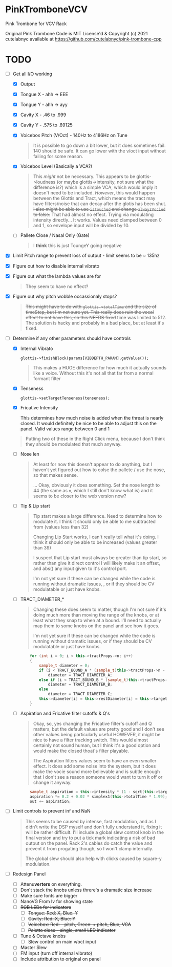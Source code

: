 # PinkTromboneVCV
Pink Trombone for VCV Rack

Original Pink Trombone Code is MIT License'd & Copyright (c) 2021 cutelabnyc
available at https://github.com/cutelabnyc/pink-trombone-cpp

# TODO

- [ ] Get all I/O working

  - [x] Output

  - [x] Tongue X - ahh  -> EEE

  - [x] Tongue Y - ahh -> ayy

  - [x] Cavity X - .46 to .999

  - [x] Cavity Y - .575 to .69125

  - [x] Voicebox Pitch (V/Oct) - 140Hz to 4186Hz on Tune

    > It is possible to go down a bit lower, but it does sometimes fail. 140 should be safe. It can go lower with the v/oct input without failing for some reason.

  - [x] Voicebox Level (Basically a VCA?)

    > This *might* not be necessary. This appears to be glottis->loudness (or maybe glottis->intensity, not sure what the difference is?) which is a simple VCA, which would imply it doesn't need to be included. *However*, this would happen between the Glottis and Tract, which means the tract may have filters/noise that can decay after the glotis has been shut. ~~I also might be able to use `isTouched` and change `alwaysVocied` to false.~~ That had almost no effect. Trying via modulating intensity directly... It works. Values need clamped between 0 and 1, so envelope input will be divided by 10.

  - [ ] Pallete Close / Nasal Only (Gate)

    > I **think** this is just ToungeY going negative

- [x] Limit Pitch range to prevent loss of output - limit seems to be ~ 135hz

- [x] Figure out how to disable internal vibrato

- [x] Figure out what the lambda values are for

  > They seem to have no effect?

- [x] Figure out why pitch wobble occassionaly stops?

  > ~~This might have to do with `glottis->totalTime` and the size of timeStep, but I'm not sure yet. This really does ruin the vocal effect to not have this, so this NEEDS fixed~~
  time was limited to 512. The solution is hacky and probably in a bad place, but at least it's fixed.

- [ ] Determine if any other parameters should have controls

  - [x] Internal Vibrato

    `glottis->finishBlock(params[VIBDEPTH_PARAM].getValue());`

    > This makes a HUGE difference for how much it actually sounds like a voice. Without this it's not all that far from a normal formant filter

  - [x] Tenseness

    `glottis->setTargetTenseness(tenseness);`

  - [x] Fricative Intensity

    This determines how much noise is added when the threat is nearly closed. It would definitely be nice to be able to adjust this on the panel. Valid values range between 0 and 1

  > Putting two of these in the Right Click menu, because I don't think they should be modulated that much anyway.

  - [ ] Nose len

    > At least for now this doesn't appear to do anything, but I haven't yet figured out how to colse the pallete / use the nose, so that makes sense.
    >
    > ... Okay, obviously it does something. Set the nose length to 44 (the same as `n`, which I still don't know what is) and it seems to be closer to the web version now?

  - [ ] Tip & Lip start

    > Tip start makes a large difference. Need to determine how to modulate it. I think it should only be able to me subtracted from (values less than 32)
    >
    > Changing Lip Start works, I can't really tell what it's doing. I think it should only be able to be increased (values greater than 39)
    >
    > I suspect that Lip start must always be greater than tip start, so rather than give it direct control I will likely make it an offset, and abs() any input given to it's control port.
    >
    > I'm not yet sure if these can be changed while the code is running without dramatic issues, , or if they should be CV modulatable or just have knobs.

  - [ ] TRACT_DIAMETER_*

    > Changing these does seem to matter, though I'm not sure if it's doing much more than moving the range of the knobs, or at least what they snap to when at a bound. I'll need to actually map them to some knobs on the panel and see how it goes.
    >
    > I'm not yet sure if these can be changed while the code is running without dramatic issues, or if they should be CV modulatable or just have knobs.

    ```c++
    	for (int i = 0; i < this->tractProps->n; i++)
    	{
    		sample_t diameter = 0;
    		if (i < TRACT_BOUND_A * (sample_t)this->tractProps->n - 0.5)
    			diameter = TRACT_DIAMETER_A;
    		else if (i < TRACT_BOUND_B * (sample_t)this->tractProps->n)
    			diameter = TRACT_DIAMETER_B;
    		else
    			diameter = TRACT_DIAMETER_C;
    		this->diameter[i] = this->restDiameter[i] = this->targetDiameter[i] = this->newDiameter[i] = diameter;
    	}
    ```

  - [ ] Aspiration and Fricative filter cutoffs & Q's

    > Okay, so, yes changing the Fricative filter's cutoff and Q matters, but the default values are pretty good and I don't see other values being particularly useful HOWEVER, it might be nice to have a filter tracking switch. This would almost certainly not sound human, but I think it's a good option and would make the closed thoat's filter playable.
    >
    > The Aspiration filters values seem to have an even smaller effect. It does add some noise into the system, but it does make the vocie sound more believable and is subtle enough that I don't see a reason someone would want to turn it off or change it anyway.

    ```c++
    	sample_t aspiration = this->intensity * (1 - sqrt(this->targetTenseness)) * this->getNoiseModulator() * noiseSource;
    	aspiration *= 0.2 + 0.02 * simplex1(this->totalTime * 1.99);
    	out += aspiration;
    ```

    

- [ ] Limit controls to prevent inf and NaN

  > This seems to be caused by intense, fast modulation, and as I didn't write the DSP myself and don't fully understand it, fixing it will be rather difficult. I'll include a global slew control knob in the final version and try to put a tick mark indicating a risk of bad output on the panel. Rack 2's cables do catch the value and prevent it from progating though, so I won't clamp internally.
  >
  > The global slew should also help with clicks caused by square-y modulation.

- [ ] Redesign Panel

  - [ ] Attenu**verters** on everything.
  - [ ] Don't stack the knobs unless threre's a dramatic size increase
  - [ ] Make sure fonts are bigger
  - [ ] NanoVG From Iv for showing state
  - [ ] ~~RGB LEDs for indicators~~
    - [ ] ~~Tongue: Red: X, Blue: Y~~
    - [ ] ~~Cavity: Red: X, Blue: Y~~
    - [ ] ~~Voicebox: Red: - pitch, Green: + pitch, Blue, VCA~~
    - [ ] ~~Palette close - single, small LED indicator~~
  - [ ] Tune & Octave knobs
    - [ ] Slew control on main v/oct input
  - [ ] Master Slew
  - [ ] FM input (turn off internal vibrato)
  - [ ] Include attribution to original on panel
